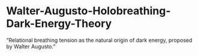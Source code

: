 # Walter-Augusto-Holobreathing-Dark-Energy-Theory
“Relational breathing tension as the natural origin of dark energy, proposed by Walter Augusto.”
